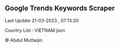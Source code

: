 

## Google Trends Keywords Scraper 
 
Last Update 21-03-2023 , 07:13:20

Country List :
VIETNAM.json



© Abdul Muttaqin 
